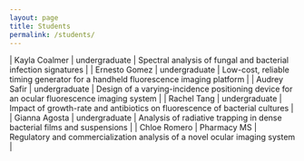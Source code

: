 ```yaml
---
layout: page
title: Students
permalink: /students/
---
```


| Kayla Coalmer | undergraduate | Spectral analysis of fungal and bacterial infection signatures |
| Ernesto Gomez | undergraduate | Low-cost, reliable timing generator for a handheld fluorescence imaging platform |
| Audrey Safir | undergraduate | Design of a varying-incidence positioning device for an ocular fluorescence imaging system |
| Rachel Tang | undergraduate | Impact of growth-rate and antibiotics on fluorescence of bacterial cultures |
| Gianna Agosta | undergraduate | Analysis of radiative trapping in dense bacterial films and suspensions |
| Chloe Romero | Pharmacy MS | Regulatory and commercialization analysis of a novel ocular imaging system |
